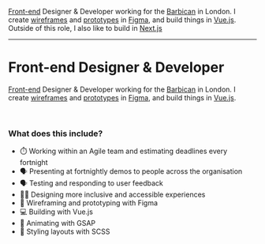 [Front-end](https://en.wikipedia.org/wiki/Front-end_web_development) Designer & Developer working for the [Barbican](https://barbican.org.uk) in London. I create [wireframes](https://www.figma.com/blog/how-to-wireframe/) and [prototypes](https://www.uiprep.com/blog/ultimate-guide-to-prototyping-in-figma) in [Figma](https://figma.com), and build things in [Vue.js](https://vuejs.org). Outside of this role, I also like to build in [Next.js](https://nextjs.org)

---

# Front-end Designer & Developer

[Front-end](https://en.wikipedia.org/wiki/Front-end_web_development) Designer & Developer working for the [Barbican](https://barbican.org.uk) in London. I create [wireframes](https://www.figma.com/blog/how-to-wireframe/) and [prototypes](https://www.uiprep.com/blog/ultimate-guide-to-prototyping-in-figma) in [Figma](https://figma.com), and build things in [Vue.js](https://vuejs.org).

<br>

### What does this include?

- ⏱️ Working within an Agile team and estimating deadlines every fortnight
- 🗣️ Presenting at fortnightly demos to people across the organisation
- 🗣️ Testing and responding to user feedback
- 👨‍🔬 Designing more inclusive and accessible experiences
- 🎨 Wireframing and prototyping with Figma
- 💻 Building with Vue.js
- 🚀 Animating with GSAP
- 📝 Styling layouts with SCSS
